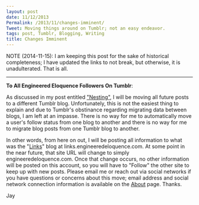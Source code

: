 ```yaml
---
layout: post
date: 11/12/2013
Permalink: /2013/11/changes-imminent/
Tweet: Moving things around on Tumblr; not an easy endeavor.
tags: post, Tumblr, Blogging, Writing
title: Changes Imminent
---
```


NOTE (2014-11-15): I am keeping this post for the sake of historical completeness; I have updated the links to not break, but otherwise, it is unadulterated. That is all.

<hr />

**To All Engineered Eloquence Followers On Tumblr**:

As discussed in my post entitled ["Nesting"](/2013/10/nesting), I will be moving all future posts to a different Tumblr blog. Unfortunately, this is not the easiest thing to explain and due to Tumblr's obstinance regarding migrating data between blogs, I am left at an impasse. There is no way for me to automatically move a user's follow status from one blog to another and there is no way for me to migrate blog posts from one Tumblr blog to another.

In other words, from here on out, I will be posting all information to what was the "[Links](http://thejayray.tumblr.com)" blog at links.engineeredeloquence.com. At some point in the near future, that site URL will change to simply engineeredeloquence.com. Once that change occurs, no other information will be posted on this account, so you will have to "Follow" the other site to keep up with new posts. Please email me or reach out via social networks if you have questions or concerns about this move; email address and social network connection information is available on the [About](http:///about) page. Thanks.

Jay